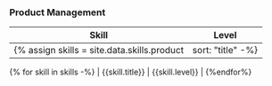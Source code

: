 <div>

### Product Management

| Skill | Level |
| ---- | ---- |
{% assign skills = site.data.skills.product | sort: "title" -%}
{% for skill in skills -%}
| {{skill.title}} | {{skill.level}} |
{%endfor%}

</div>